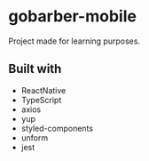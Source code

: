 # gobarber-mobile
 Project made for learning purposes.

## Built with
- ReactNative
- TypeScript
- axios
- yup
- styled-components
- unform
- jest
